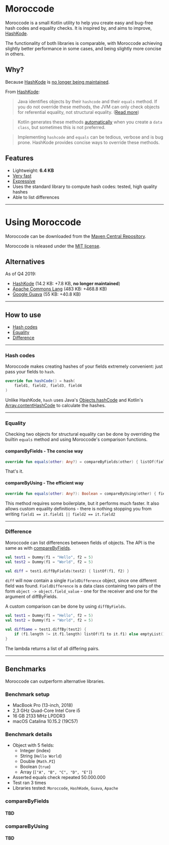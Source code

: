 # Moroccode

Moroccode is a small Kotlin utility to help you create easy and bug-free hash codes and equality checks. It is
inspired by, and aims to improve, [HashKode](https://github.com/PvdBerg1998/HashKode).

The functionality of both libraries is comparable, with Moroccode achieving slightly better performance in some cases, 
and being slightly more concise in others.

## Why?
Because [HashKode](https://github.com/PvdBerg1998/HashKode) is [no longer being maintained](https://github.com/PvdBerg1998/HashKode/issues/3#issuecomment-553642518).

From [HashKode](https://github.com/PvdBerg1998/HashKode#why):
> Java identifies objects by their `hashcode` and their `equals` method. If you do not override these methods, the JVM can only check objects for referential equality, not structural equality. ([Read more](https://kotlinlang.org/docs/reference/equality.html#equality))

> Kotlin generates these methods [automatically](https://kotlinlang.org/docs/reference/data-classes.html#data-classes) when you create a `data class`, but sometimes this is not preferred.

> Implementing `hashcode` and `equals` can be tedious, verbose and is bug prone. HashKode provides concise ways to override these methods.

## Features
- Lightweight: **6.4 KB**
- [Very fast](#benchmarks)
- [Expressive](#how-to-use)
- Uses the standard library to compute hash codes: tested, high quality hashes
- Able to list differences

---
  
# Using Moroccode
Moroccode can be downloaded from the [Maven Central Repository]().

Moroccode is released under the [MIT license](LICENSE.md).

## Alternatives
As of Q4 2019:
- [HashKode](https://github.com/PvdBerg1998/HashKode) (14.2 KB: +7.8 KB, **no longer maintained**)
- [Apache Commons Lang](https://commons.apache.org/proper/commons-lang/apidocs/org/apache/commons/lang3/builder/HashCodeBuilder.html) (483 KB: +468.8 KB)
- [Google Guava](https://github.com/google/guava/wiki/CommonObjectUtilitiesExplained) (55 KB: +40.8 KB)

---

## How to use
- [Hash codes](#hash-codes)
- [Equality](#equality)
- [Difference](#difference)

---

### Hash codes
Moroccode makes creating hashes of your fields extremely convenient: just pass your fields to `hash`.
```kotlin
override fun hashCode() = hash(
    field1, field2, field3, field4
)
```
Unlike HashKode, `hash` uses Java's [Objects.hashCode](https://docs.oracle.com/javase/7/docs/api/java/util/Objects.html#hashCode%28java.lang.Object%29) and Kotlin's [Array.contentHashCode](https://kotlinlang.org/api/latest/jvm/stdlib/kotlin.collections/content-hash-code.html) to calculate the hashes.

---

### Equality
Checking two objects for structural equality can be done by overriding the builtin `equals` method and using Moroccode's comparison functions.

#### compareByFields - The concise way

```Kotlin
override fun equals(other: Any?) = compareByFields(other) { listOf(field1, field2, field3, ...) }
``` 

That's it.

#### compareByUsing - The efficient way

```Kotlin
override fun equals(other: Any?): Boolean = compareByUsing(other) { field1 == it.field1 && field2 == it.field2 && ... }
```

This method requires some boilerplate, but it performs much faster. It also allows custom equality definitions - there is nothing stopping you from writing `field1 == it.field1 || field2 == it.field2`

---

### Difference
Moroccode can list differences between fields of objects. The API is the same as with [compareByFields](#comparebyfields---the-concise-way).
```kotlin
val test1 = Dummy(f1 = "Hello", f2 = 5)
val test2 = Dummy(f1 = "World", f2 = 5)

val diff = test1.diffByFields(test2) { listOf(f1, f2) }
```
`diff` will now contain a single `FieldDifference` object, since one different field was found.
`FieldDifference` is a data class containing two pairs of the form `object -> object.field_value` - one for the receiver and one for the argument of diffByFields.

A custom comparison can be done by using `diffByFields`.

```kotlin
val test1 = Dummy(f1 = "Hello", f2 = 5)
val test2 = Dummy(f1 = "World", f2 = 5)

val diffSame = test1.diffBy(test2) {
    if (f1.length != it.f1.length) listOf(f1 to it.f1) else emptyList()
}
```

The lambda returns a list of all differing pairs.

---

## Benchmarks
Moroccode can outperform alternative libraries.

### Benchmark setup
- MacBook Pro (13-inch, 2018)
- 2,3 GHz Quad-Core Intel Core i5
- 16 GB 2133 MHz LPDDR3
- macOS Catalina 10.15.2 (19C57)

### Benchmark details
- Object with 5 fields:
    - Integer (index)
    - String (`Hello World`)
    - Double (`Math.PI`)
    - Boolean (`true`)
    - Array<String> (`["A", "B", "C", "D", "E"]`)
- Asserted equals check repeated 50.000.000
- Test ran 3 times
- Libraries tested: `Moroccode`, `HashKode`, `Guava`, `Apache`

### compareByFields
#### TBD

### compareByUsing
#### TBD
